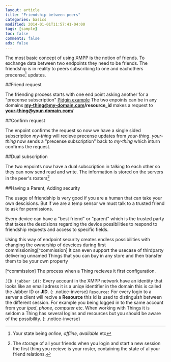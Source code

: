 ```yaml
---
layout: article
title: "Friendship between peers"
categories: basics
modified: 2014-01-01T11:57:41-04:00
tags: [sample]
toc: false
comments: false
ads: false
---
```



The most basic concept of using XMPP is the notion of 
friends. To exchange data between two endpoints they need to be
friends. The friendship is in reality to peers subscribing to one and
eachothers precense[^precense] updates.

[^precense]: Your state being *online*, *offline*, *available* etc 

##Friend request

The friending process starts with one end point asking another for a
"precense subscription" [Pidgin example][pidgin-ex]
The two enpoints can be in any domains **my-thing@my-domain.com/resource_id** makes a request to **your-thing@your-domain.com/**

##Confirm request

The enpoint confirms the request so now we have a single sided
subscription *my-thing* will recieve precense updates from
*your-thing*.  *your-thing* now sends a "precense subscription"
back to *my-thing* which inturn confirms the request. 

##Dual subscription

The two enpoints now have a dual subscription in talking to each other
so they can now send read and write. The information is stored on the
servers in the peer's rosters[^roster]

[^roster]: The storage of all your friends when you login and start a
new session the first thing you recieve is your roster, containing the
state of al your friend relations.

##Having a Parent, Adding security

The usage of friendship is very good if you are a human that can take your own descisions. But if we are a temp sensor we must talk to a trusted friend to ask for permissions.

Every device can have a "best friend" or "parent" which is the trusted party that takes the descisions regarding the device possibilities to respond to friendship requests and access to specific fields.

Using this way of endpoint security creates endless possibilities with
changing the ownership of devcices during first
commissioning[^commission] It can even support the usecase of
thirdparty delivering unnamed Things that you can buy in any store and then transfer them to be your own property

[^commission] The process when a Thing recieves it first configuration.

`JID (jabber id):` Every account in the XMPP network have an identity that looks like an email adress it is a uniqe identifier in the domain this is called the Jabber ID or **JID**. 
{: .notice-inverse}
`Resource:` For every login to a server a client will recive a **Resource** this id is used to distinguish between the different session. For example you being logged in to the same account from your *ipad*, *phone*, *computer* etc.
When working with Things it is seldom a Thing has several logins and resources but you should be aware of the possibility. 
{: .notice-inverse}

[pidgin-ex]: http://im.about.com/od/imfornewusers/ss/pidgin-account-adding-contacts.htm


